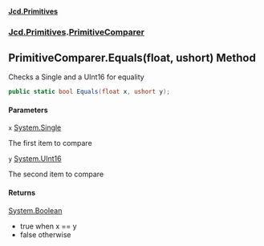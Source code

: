 #### [Jcd.Primitives](index.md 'index')
### [Jcd.Primitives](Jcd.Primitives.md 'Jcd.Primitives').[PrimitiveComparer](Jcd.Primitives.PrimitiveComparer.md 'Jcd.Primitives.PrimitiveComparer')

## PrimitiveComparer.Equals(float, ushort) Method

Checks a Single and a UInt16 for equality

```csharp
public static bool Equals(float x, ushort y);
```
#### Parameters

<a name='Jcd.Primitives.PrimitiveComparer.Equals(float,ushort).x'></a>

`x` [System.Single](https://docs.microsoft.com/en-us/dotnet/api/System.Single 'System.Single')

The first item to compare

<a name='Jcd.Primitives.PrimitiveComparer.Equals(float,ushort).y'></a>

`y` [System.UInt16](https://docs.microsoft.com/en-us/dotnet/api/System.UInt16 'System.UInt16')

The second item to compare

#### Returns
[System.Boolean](https://docs.microsoft.com/en-us/dotnet/api/System.Boolean 'System.Boolean')  
*  true when x == y  
*  false otherwise